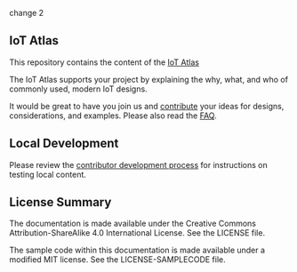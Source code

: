 change 2
## IoT Atlas

This repository contains the content of the [IoT Atlas](http://iotatlas.net)

The IoT Atlas supports your project by explaining the why, what, and who of commonly used, modern IoT designs.

It would be great to have you join us and [contribute](https://github.com/aws/iot-atlas/blob/main/CONTRIBUTING.md) your ideas for designs, considerations, and examples. Please also read the [FAQ](https://github.com/aws/iot-atlas/blob/main/FAQ.md).

## Local Development

Please review the [contributor development process](https://github.com/aws/iot-atlas/blob/main/src/README.md) for instructions on testing local content.

## License Summary

The documentation is made available under the Creative Commons Attribution-ShareAlike 4.0 International License. See the LICENSE file.

The sample code within this documentation is made available under a modified MIT license. See the LICENSE-SAMPLECODE file.

